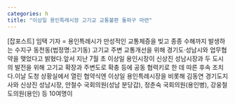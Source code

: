 ```yaml
---
categories: h
title: "이상일 용인특례시장 고기교 교통불편 돌파구 마련"
---
```

[잡포스트] 임택 기자 = 용인특례시가 만성적인 교통체증을 빚고 종종 수해까지 발생하는 수지구 동천동(법정명:고기동) 고기교 주변 교통개선을 위해 경기도·성남시와 업무협약을 맺었다고 밝혔다.앞서 지난 7월 초 이상일 용인시장이 신상진 성남시장과 두 도시의 발전을 위해 고기교 확장과 주변도로 확충 등에 공동 협력키로 한 데 따른 후속 조치다.이날 도청 상황실에서 열린 협약식엔 이상일 용인특례시장을 비롯해 김동연 경기도지사와 신상진 성남시장, 안철수 국회의원(성남 분당갑), 정춘숙 국회의원(용인병), 강웅철 도의원(용인) 등 10여명이